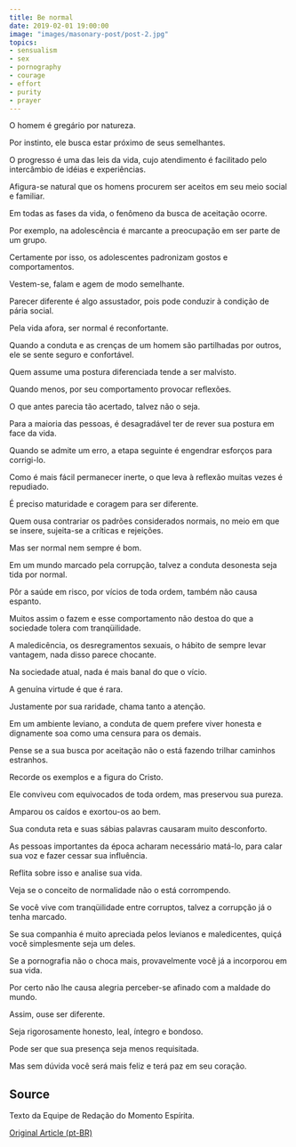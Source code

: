 ```yaml
---
title: Be normal
date: 2019-02-01 19:00:00
image: "images/masonary-post/post-2.jpg"
topics: 
- sensualism
- sex
- pornography
- courage
- effort
- purity
- prayer
---
```


O homem é gregário por natureza.

Por instinto, ele busca estar próximo de seus semelhantes.

O progresso é uma das leis da vida, cujo atendimento é facilitado pelo
intercâmbio de idéias e experiências.

Afigura-se natural que os homens procurem ser aceitos em seu meio social e
familiar.

Em todas as fases da vida, o fenômeno da busca de aceitação ocorre.

Por exemplo, na adolescência é marcante a preocupação em ser parte de um grupo.

Certamente por isso, os adolescentes padronizam gostos e comportamentos.

Vestem-se, falam e agem de modo semelhante.

Parecer diferente é algo assustador, pois pode conduzir à condição de pária
social.

Pela vida afora, ser normal é reconfortante.

Quando a conduta e as crenças de um homem são partilhadas por outros, ele se
sente seguro e confortável.

Quem assume uma postura diferenciada tende a ser malvisto.

Quando menos, por seu comportamento provocar reflexões.

O que antes parecia tão acertado, talvez não o seja.

Para a maioria das pessoas, é desagradável ter de rever sua postura em face da
vida.

Quando se admite um erro, a etapa seguinte é engendrar esforços para
corrigi-lo.

Como é mais fácil permanecer inerte, o que leva à reflexão muitas vezes é
repudiado.

É preciso maturidade e coragem para ser diferente.

Quem ousa contrariar os padrões considerados normais, no meio em que se insere,
sujeita-se a críticas e rejeições.

Mas ser normal nem sempre é bom.

Em um mundo marcado pela corrupção, talvez a conduta desonesta seja tida por
normal.

Pôr a saúde em risco, por vícios de toda ordem, também não causa espanto.

Muitos assim o fazem e esse comportamento não destoa do que a sociedade tolera
com tranqüilidade.

A maledicência, os desregramentos sexuais, o hábito de sempre levar vantagem,
nada disso parece chocante.

Na sociedade atual, nada é mais banal do que o vício.

A genuína virtude é que é rara.

Justamente por sua raridade, chama tanto a atenção.

Em um ambiente leviano, a conduta de quem prefere viver honesta e dignamente
soa como uma censura para os demais.

Pense se a sua busca por aceitação não o está fazendo trilhar caminhos
estranhos.

Recorde os exemplos e a figura do Cristo.

Ele conviveu com equivocados de toda ordem, mas preservou sua pureza.

Amparou os caídos e exortou-os ao bem.

Sua conduta reta e suas sábias palavras causaram muito desconforto.

As pessoas importantes da época acharam necessário matá-lo, para calar sua voz
e fazer cessar sua influência.

Reflita sobre isso e analise sua vida.

Veja se o conceito de normalidade não o está corrompendo.

Se você vive com tranqüilidade entre corruptos, talvez a corrupção já o tenha
marcado.

Se sua companhia é muito apreciada pelos levianos e maledicentes, quiçá você
simplesmente seja um deles.

Se a pornografia não o choca mais, provavelmente você já a incorporou em sua
vida.

Por certo não lhe causa alegria perceber-se afinado com a maldade do mundo.

Assim, ouse ser diferente.

Seja rigorosamente honesto, leal, íntegro e bondoso.

Pode ser que sua presença seja menos requisitada.

Mas sem dúvida você será mais feliz e terá paz em seu coração.


## Source
Texto da Equipe de Redação do Momento Espírita.

[Original Article (pt-BR)](http://momento.com.br/pt/ler_texto.php?id=1394)
